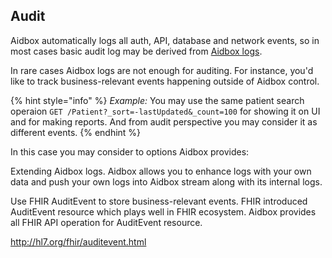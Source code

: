 ## Audit

Aidbox automatically logs all auth, API, database and network events, so in most cases basic audit log may be derived from [Aidbox logs](README.md).

In rare cases Aidbox logs are not enough for auditing. For instance, you'd like to track business-relevant events happening outside of Aidbox control.

{% hint style="info" %}
*Example:* You may use the same patient search operaion `GET /Patient?_sort=-lastUpdated&_count=100` for showing it on UI and for making reports. 
And from audit perspective you may consider it as different events.
{% endhint %}

In this case you may consider to options Aidbox provides:

Extending Aidbox logs. Aidbox allows you to enhance logs with your own data and push your own logs into Aidbox stream along with its internal logs.

Use FHIR AuditEvent to store business-relevant events. FHIR introduced AuditEvent resource which plays well in FHIR ecosystem. Aidbox provides all FHIR API operation for AuditEvent resource.

http://hl7.org/fhir/auditevent.html
